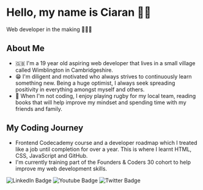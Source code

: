 # Hello, my name is Ciaran 👋🏻
Web developer in the making 👨🏼‍💻



## About Me
* 🇬🇧 I'm a 19 year old aspiring web developer that lives in a small village called Wimblington in Cambridgeshire.
* 😁 I'm diligent and motivated who always strives to continuously learn something new. Being a huge optimist, I always seek spreading positivity in everything amongst myself and others.
* 🏉 When I'm not coding, I enjoy playing rugby for my local team, reading books that will help improve my mindset and spending time with my friends and family.


## My Coding Journey
* Frontend Codecademy course and a developer roadmap which I treated like a job until completion for over a year. This is where I learnt HTML, CSS, JavaScript and GitHub.
* I'm currently training part of the Founders & Coders 30 cohort to help improve my web development skills. 


<div id="badges">
  <img src="https://img.shields.io/badge/LinkedIn-blue?style=for-the-badge&logo=linkedin&logoColor=white" alt="LinkedIn Badge"/>
  <img src="https://img.shields.io/badge/YouTube-red?style=for-the-badge&logo=youtube&logoColor=white" alt="Youtube Badge"/>
  <img src="https://img.shields.io/badge/Twitter-blue?style=for-the-badge&logo=twitter&logoColor=white" alt="Twitter Badge"/>
</div>
